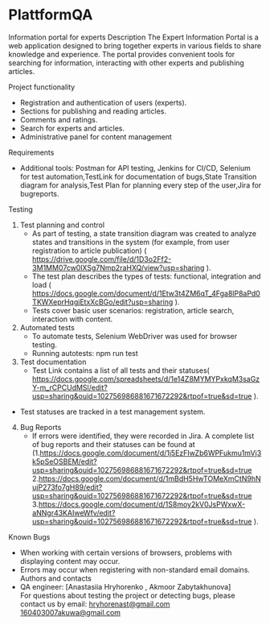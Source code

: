 # PlattformQA
Information portal for experts
Description
The Expert Information Portal is a web application designed to bring together experts in various fields to share knowledge and experience. The portal provides convenient tools for searching for information, interacting with other experts and publishing articles.

Project functionality
- Registration and authentication of users (experts).
- Sections for publishing and reading articles.
- Comments and ratings.
- Search for experts and articles.
- Administrative panel for content management

Requirements

- Additional tools: Postman for API testing, Jenkins for CI/CD, Selenium for test automation,TestLink for documentation of bugs,State Transition diagram for analysis,Test Plan for planning every step of the user,Jira for bugreports.

Testing

1. Test planning and control
   - As part of testing, a state transition diagram was created to analyze states and transitions in the system (for example, from user registration to article publication) (
https://drive.google.com/file/d/1D3o2Ff2-3M1MM07cw0lXSg7Nmp2raHXQ/view?usp=sharing
).
   - The test plan describes the types of tests: functional, integration and load
(
https://docs.google.com/document/d/1Etw3t4ZM6qT_4Fga8lP8aPd0TKWXeprHqgjEtxXcBGo/edit?usp=sharing
).
   - Tests cover basic user scenarios: registration, article search, interaction with content.
2. Automated tests
   - To automate tests, Selenium WebDriver was used for browser testing.
   - Running autotests:
npm run test
3. Test documentation
   - Test Link contains a list of all tests and their statuses(
https://docs.google.com/spreadsheets/d/1e14Z8MYMYPxkqM3saGzY-m_rCPCUdMSl/edit?usp=sharing&ouid=102756986881671672292&rtpof=true&sd=true
). 
- Test statuses are tracked in a test management system.
4. Bug Reports
   - If errors were identified, they were recorded in Jira. A complete list of bug reports and their statuses can be found at (1.https://docs.google.com/document/d/1j5EzFIwZb6WPFukmu1mVj3k5pSeOSBEM/edit?usp=sharing&ouid=102756986881671672292&rtpof=true&sd=true
2.https://docs.google.com/document/d/1mBdH5HwTOMeXmCtN9hNujP273fo7gH89/edit?usp=sharing&ouid=102756986881671672292&rtpof=true&sd=true
3.https://docs.google.com/document/d/1S8moy2kV0JsPWxwX-aNNgr43KAIweWfv/edit?usp=sharing&ouid=102756986881671672292&rtpof=true&sd=true
). 

Known Bugs
- When working with certain versions of browsers, problems with displaying content may occur.
- Errors may occur when registering with non-standard email domains.
Authors and contacts
- QA engineer: [Anastasiia Hryhorenko , Akmoor Zabytakhunova]  
  For questions about testing the project or detecting bugs, please contact us by email: hryhorenast@gmail.com
160403007akuwa@gmail.com 



